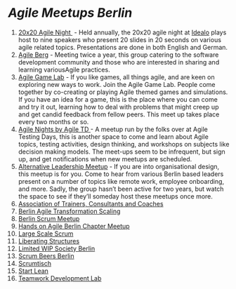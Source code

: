 # *Agile Meetups Berlin*

1.  [20x20 Agile Night ](https://www.meetup.com/20x20-Agile-Night/) - Held annually, the 20x20 agile night at [Idealo](https://www.idealo.de/) plays host to nine speakers who present 20 slides in 20 seconds on various agile related topics. Presentations are done in both English and German. 
2.  [Agile Berg](https://www.meetup.com/Agile-Berg/) - Meeting twice a year, this group catering to the software development community and those who are interested in sharing and learning  variousAgile practices. 
3.  [Agile Game Lab](https://www.meetup.com/Agile-Game-Lab-Berlin/) - If you like games, all things agile, and are keen on exploring new ways to work. Join the Agile Game Lab. People come together by co-creating or playing Agile themed games and simulations. If you have an idea for a game, this is the place where you can come and try it out, learning how to deal with problems that might creep up and get candid feedback from fellow peers. This meet up takes place every two months or so.
4.  [Agile Nights by Agile TD ](https://www.meetup.com/Agile-Nights-by-AgileTD/)- A meetup run by the folks over at Agile Testing Days, this is another space to come and learn about Agile topics, testing activities, design thinking, and workshops on subjects like decision making models. The meet-ups seem to be infrequent, but sign up, and get notifications when new meetups are scheduled.
5. [Alternative Leadership Meetup](https://www.meetup.com/Alternative-Leadership-and-Team-Organization/) - If you are into organisational design, this meetup is for you. Come to hear from various Berlin based leaders present on a number of topics like remote work, employee onboarding, and more. Sadly, the group hasn’t been active for two years, but watch the space to see if they’ll someday host these meetups once more.
6. [Association of Trainers, Consultants and Coaches](https://www.meetup.com/Berlins-Consultants-Trainers-and-Coaches-Community/) 
7.  [Berlin Agile Transformation Scaling](https://www.meetup.com/Berlin-Agile-Transformation-Scaling/) 
8.  [Berlin Scrum Meetup](https://www.meetup.com/Berlin-Scrum-Meetup/) 
9.  [Hands on Agile Berlin Chapter Meetup](https://www.meetup.com/Hands-on-Agile-Berlin-Chapter-Meetup/) 
10.  [Large Scale Scrum](https://www.meetup.com/Large-Scale-Scrum-Berlin/) 
11.  [Liberating Structures](https://www.meetup.com/Liberating-Structures-Lab-Berlin/events/243389115/) 
12.  [Limited WIP Society Berlin](https://www.meetup.com/Limited-WiP-Society-Berlin/) 
13.  [Scrum Beers Berlin](https://www.meetup.com/Scrum-Beers-Berlin/) 
14.  [Scrumtisch](https://www.agile42.com/en/blog/category/scrumtisch/) 
15.  [Start Lean](https://www.meetup.com/startlean/) 
16.  [Teamwork Development Lab](https://www.meetup.com/Teamwork-Development-Lab/) 
